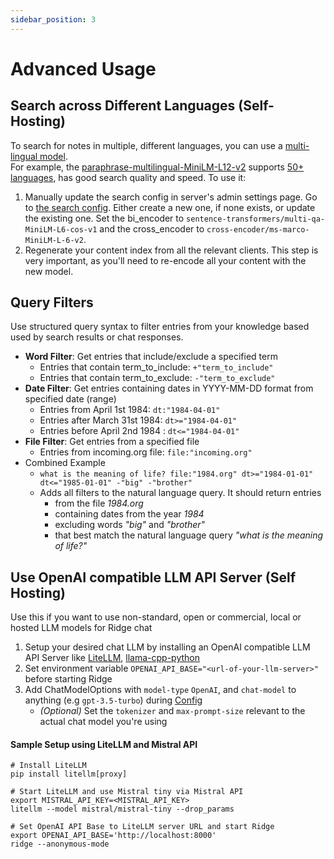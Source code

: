 ```yaml
---
sidebar_position: 3
---
```


# Advanced Usage

## Search across Different Languages (Self-Hosting)
To search for notes in multiple, different languages, you can use a [multi-lingual model](https://www.sbert.net/docs/pretrained_models.html#multi-lingual-models).<br />
For example, the [paraphrase-multilingual-MiniLM-L12-v2](https://huggingface.co/sentence-transformers/paraphrase-multilingual-MiniLM-L12-v2) supports [50+ languages](https://www.sbert.net/docs/pretrained_models.html#:~:text=we%20used%20the%20following%2050%2B%20languages), has good search quality and speed. To use it:
1. Manually update the search config in server's admin settings page. Go to [the search config](http://localhost:42110/server/admin/database/searchmodelconfig/). Either create a new one, if none exists, or update the existing one. Set the bi_encoder to `sentence-transformers/multi-qa-MiniLM-L6-cos-v1` and the cross_encoder to `cross-encoder/ms-marco-MiniLM-L-6-v2`.
2. Regenerate your content index from all the relevant clients. This step is very important, as you'll need to re-encode all your content with the new model.

## Query Filters

Use structured query syntax to filter entries from your knowledge based used by search results or chat responses.

- **Word Filter**: Get entries that include/exclude a specified term
  - Entries that contain term_to_include: `+"term_to_include"`
  - Entries that contain term_to_exclude: `-"term_to_exclude"`
- **Date Filter**: Get entries containing dates in YYYY-MM-DD format from specified date (range)
  - Entries from April 1st 1984: `dt:"1984-04-01"`
  - Entries after March 31st 1984: `dt>="1984-04-01"`
  - Entries before April 2nd 1984 : `dt<="1984-04-01"`
- **File Filter**: Get entries from a specified file
  - Entries from incoming.org file: `file:"incoming.org"`
- Combined Example
  - `what is the meaning of life? file:"1984.org" dt>="1984-01-01" dt<="1985-01-01" -"big" -"brother"`
  - Adds all filters to the natural language query. It should return entries
    - from the file *1984.org*
    - containing dates from the year *1984*
    - excluding words *"big"* and *"brother"*
    - that best match the natural language query *"what is the meaning of life?"*

## Use OpenAI compatible LLM API Server (Self Hosting)
Use this if you want to use non-standard, open or commercial, local or hosted LLM models for Ridge chat
1. Setup your desired chat LLM by installing an OpenAI compatible LLM API Server like [LiteLLM](https://docs.litellm.ai/docs/proxy/quick_start), [llama-cpp-python](https://github.com/abetlen/llama-cpp-python?tab=readme-ov-file#openai-compatible-web-server)
2. Set environment variable `OPENAI_API_BASE="<url-of-your-llm-server>"` before starting Ridge
3. Add ChatModelOptions with `model-type` `OpenAI`, and `chat-model` to anything (e.g `gpt-3.5-turbo`) during [Config](/get-started/setup#3-configure)
   - *(Optional)* Set the `tokenizer` and `max-prompt-size` relevant to the actual chat model you're using

#### Sample Setup using LiteLLM and Mistral API

```shell
# Install LiteLLM
pip install litellm[proxy]

# Start LiteLLM and use Mistral tiny via Mistral API
export MISTRAL_API_KEY=<MISTRAL_API_KEY>
litellm --model mistral/mistral-tiny --drop_params

# Set OpenAI API Base to LiteLLM server URL and start Ridge
export OPENAI_API_BASE='http://localhost:8000'
ridge --anonymous-mode
```
